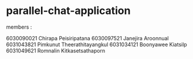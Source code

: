 # parallel-chat-application

members :

6030090021 Chirapa Peisiripatana
6030097521 Janejira Aroonnual
6031043821 Pimkunut Theerathitayangkul
6031034121 Boonyawee Kiatsilp
6031049621 Romnalin Kitkasetsathaporn

